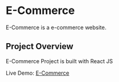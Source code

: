 # E-Commerce

E-Commerce is a e-commerce website.

## Project Overview

E-Commerce Project is built with React JS

Live Demo: [E-Commerce](https://kyle-panuringan.github.io/e-commerce/)
